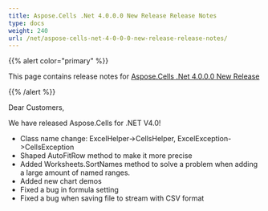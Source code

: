 ```yaml
---
title: Aspose.Cells .Net 4.0.0.0 New Release Release Notes
type: docs
weight: 240
url: /net/aspose-cells-net-4-0-0-0-new-release-release-notes/
---
```


{{% alert color="primary" %}} 

This page contains release notes for [Aspose.Cells .Net 4.0.0.0 New Release](https://downloads.aspose.com/cells/net/new-releases/aspose.cells-.net-4.0.0.0-new-release/)

{{% /alert %}} 

Dear Customers, 

We have released Aspose.Cells for .NET V4.0! 

- Class name change: ExcelHelper->CellsHelper, ExcelException->CellsException
- Shaped AutoFitRow method to make it more precise
- Added Worksheets.SortNames method to solve a problem when adding a large amount of named ranges.
- Added new chart demos
- Fixed a bug in formula setting
- Fixed a bug when saving file to stream with CSV format
